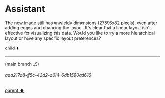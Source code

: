 # Assistant

The new image still has unwieldy dimensions (27596x82 pixels), even after adding edges and changing the layout. It's clear that a linear layout isn't effective for visualizing this data. Would you like to try a more hierarchical layout or have any specific layout preferences?

[child ⬇️](#aaa217a8-ff5c-43d2-a014-6db1590ad616)

---

(main branch ⎇)
###### aaa217a8-ff5c-43d2-a014-6db1590ad616
[parent ⬆️](#64ff2b40-db69-4835-9788-7578f111f46f)
